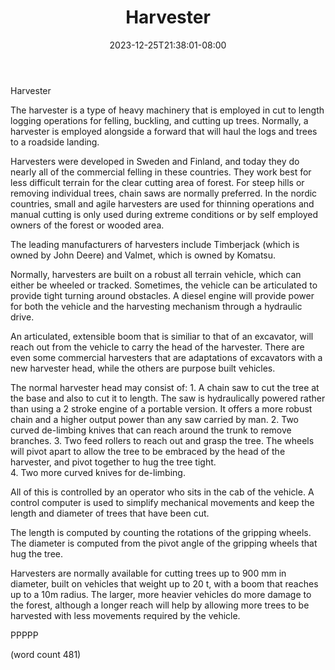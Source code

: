 ﻿---
title: "Harvester"
date: 2023-12-25T21:38:01-08:00
description: "Excavation Equipment Tips for Web Success"
featured_image: "/images/Excavation Equipment.jpg"
tags: ["Excavation Equipment"]
---

Harvester

The harvester is a type of heavy machinery that is
employed in cut to length logging operations for
felling, buckling, and cutting up trees. Normally,
a harvester is employed alongside a forward that
will haul the logs and trees to a roadside landing.

Harvesters were developed in Sweden and Finland,
and today they do nearly all of the commercial
felling in these countries.  They work best for 
less difficult terrain for the clear cutting area
of forest.  For steep hills or removing individual
trees, chain saws are normally preferred.  In
the nordic countries, small and agile harvesters
are used for thinning operations and manual cutting
is only used during extreme conditions or by self
employed owners of the forest or wooded area.

The leading manufacturers of harvesters include
Timberjack (which is owned by John Deere) and 
Valmet, which is owned by Komatsu.

Normally, harvesters are built on a robust all
terrain vehicle, which can either be wheeled or
tracked.  Sometimes, the vehicle can be articulated
to provide tight turning around obstacles.  A 
diesel engine will provide power for both the 
vehicle and the harvesting mechanism through a
hydraulic drive.  

An articulated, extensible boom that is similiar
to that of an excavator, will reach out from the
vehicle to carry the head of the harvester.  There
are even some commercial harvesters that are 
adaptations of excavators with a new harvester 
head, while the others are purpose built vehicles.

The normal harvester head may consist of:
	1.  A chain saw to cut the tree at the
base and also to cut it to length.  The saw is
hydraulically powered rather than using a 2 stroke
engine of a portable version.  It offers a more
robust chain and a higher output power than any
saw carried by man.
	2.  Two curved de-limbing knives that can
reach around the trunk to remove branches.
	3.  Two feed rollers to reach out and grasp
the tree.  The wheels will pivot apart to allow
the tree to be embraced by the head of the harvester,
and pivot together to hug the tree tight.  
	4.  Two more curved knives for de-limbing.

All of this is controlled by an operator who sits
in the cab of the vehicle.  A control computer is
used to simplify mechanical movements and keep the
length and diameter of trees that have been cut.

The length is computed by counting the rotations
of the gripping wheels.  The diameter is computed
from the pivot angle of the gripping wheels that
hug the tree.  

Harvesters are normally available for cutting trees
up to 900 mm in diameter, built on vehicles that
weight up to 20 t, with a boom that reaches up to
a 10m radius.  The larger, more heavier vehicles
do more damage to the forest, although a longer 
reach will help by allowing more trees to be
harvested with less movements required by the
vehicle.

PPPPP

(word count 481)
